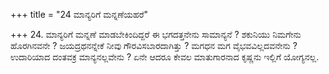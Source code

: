 +++
title = "24 ಮಾನ್ಯರಿಗೆ ಮನ್ನಣೆಯಹರೆ"

+++
24. ಮಾನ್ಯರಿಗೆ ಮನ್ನಣೆ ಮಾಡಬೇಕಿಂದಿದ್ದರೆ ಈ ಭಗದತ್ತನೇನು ಸಾಮಾನ್ಯನೆ ? ಶಕುನಿಯು ನಿಮಗೇನು ಹೊರಗಿನವನೇ ?  ಜಯದ್ರಥನನ್ನೇಕೆ ನೀವು ಗೌರವಿಸಬಾರದಾಗಿತ್ತು ? ಮಗಧನ ಮಗ ವೈಭವವಿಲ್ಲದವನೇನು ? ಉದಾರಿಯಾದ ದಂತವಕ್ರ ಮಾನ್ಯನಲ್ಲವೇನು ? ಏನೇ ಆದರೂ ಕೇವಲ ಮಾತುಗಾರನಾದ ಕೃಷ್ಣನು ಇಲ್ಲಿಗೆ ಯೋಗ್ಯನಲ್ಲ.